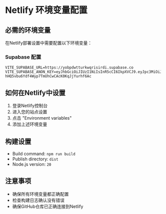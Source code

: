 # Netlify 环境变量配置

## 必需的环境变量

在Netlify部署设置中需要配置以下环境变量：

### Supabase 配置

```
VITE_SUPABASE_URL=https://yobpdwtturkwqrisirdi.supabase.co
VITE_SUPABASE_ANON_KEY=eyJhbGciOiJIUzI1NiIsInR5cCI6IkpXVCJ9.eyJpc3MiOiJzdXBhYmFzZSIsInJlZiI6InlvYnBkd3R0dXJrd3FyaXNpcmRpIiwicm9sZSI6ImFub24iLCJpYXQiOjE3NTUwMjY1MTQsImV4cCI6MjA3MDYwMjUxNH0.UAa-hHQ5vbu6Ydf4Wyp7TmUhCwCAcK0KqJjYurhf6Ac
```

## 如何在Netlify中设置

1. 登录Netlify控制台
2. 进入您的站点设置
3. 点击 "Environment variables"
4. 添加上述环境变量

## 构建设置

- Build command: `npm run build`
- Publish directory: `dist`
- Node.js version: `20`

## 注意事项

- 确保所有环境变量都正确配置
- 检查构建日志确认没有错误
- 确保GitHub仓库已正确连接到Netlify
